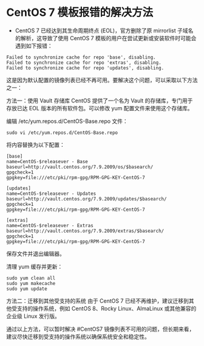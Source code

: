  # CentOS 7 模板报错的解决方法

- CentOS 7 已经达到其生命周期终点 (EOL)，官方删除了原 mirrorlist 子域名的解析，这导致了使用 CentOS 7 模板的用户在尝试更新或安装软件时可能会遇到如下报错：
```code
Failed to synchronize cache for repo 'base', disabling.
Failed to synchronize cache for repo 'extras', disabling.
Failed to synchronize cache for repo 'updates', disabling.
```
这是因为默认配置的镜像列表已经不再可用。要解决这个问题，可以采取以下方法之一：

方法一：使用 Vault 存储库
CentOS 提供了一个名为 Vault 的存储库，专门用于存放已达 EOL 版本的所有软件包。可以修改 yum 配置文件来使用这个存储库。

编辑 /etc/yum.repos.d/CentOS-Base.repo 文件：
```code
sudo vi /etc/yum.repos.d/CentOS-Base.repo
```

将内容替换为以下配置：
```code
[base]
name=CentOS-$releasever - Base
baseurl=http://vault.centos.org/7.9.2009/os/$basearch/
gpgcheck=1
gpgkey=file:///etc/pki/rpm-gpg/RPM-GPG-KEY-CentOS-7

[updates]
name=CentOS-$releasever - Updates
baseurl=http://vault.centos.org/7.9.2009/updates/$basearch/
gpgcheck=1
gpgkey=file:///etc/pki/rpm-gpg/RPM-GPG-KEY-CentOS-7

[extras]
name=CentOS-$releasever - Extras
baseurl=http://vault.centos.org/7.9.2009/extras/$basearch/
gpgcheck=1
gpgkey=file:///etc/pki/rpm-gpg/RPM-GPG-KEY-CentOS-7
```
保存文件并退出编辑器。

清理 yum 缓存并更新：
```code
sudo yum clean all
sudo yum makecache
sudo yum update
```
方法二：迁移到其他受支持的系统
由于 CentOS 7 已经不再维护，建议迁移到其他受支持的操作系统，例如 CentOS 8、Rocky Linux、AlmaLinux 或其他兼容的企业级 Linux 发行版。

 
通过以上方法，可以暂时解决 #CentOS7 镜像列表不可用的问题，但长期来看，建议尽快迁移到受支持的操作系统以确保系统安全和稳定性。
